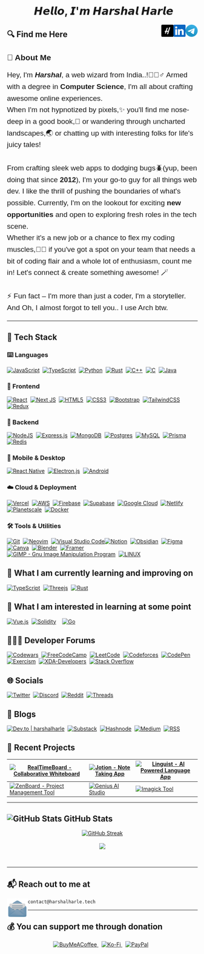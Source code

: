<h1 align="center">
<img src="https://user-images.githubusercontent.com/1303154/88677602-1635ba80-d120-11ea-84d8-d263ba5fc3c0.gif" width="30px" alt="">  𝙃𝙚𝙡𝙡𝙤, 𝙄'𝙢 𝙃𝙖𝙧𝙨𝙝𝙖𝙡 𝙃𝙖𝙧𝙡𝙚
</h1>


<a href="https://t.me/HarshalHarle" target="_blank" rel="noopener noreferrer">
    <img title='Use for Direct Messages' align="right" height="32" alt="Mail" src="assets/icons/telegram.png" />
</a>
<a href="https://www.linkedin.com/in/harshalharle" target="_blank" rel="noopener noreferrer">
    <img title='View Professional Journey' align="right" height="32" alt="LinkedIn" src="assets/icons/linkedin.png" />
</a>
<a href="https://www.harshalharle.tech" target="_blank" rel="noopener noreferrer">
    <img title='www.harshalharle.tech' align="right" height="32" alt="Harshal Harle" src="assets/icons/H.png"/>
</a>

<h2>🔍 Find me Here </h2>

<div style="font-family: 'Arial', sans-serif;">

  <h2 style="margin-bottom: 1rem;"> 🚀 About Me </h2>

  <p style="font-size: 1.2rem; line-height: 1.6;">
    Hey, I'm <em><strong>Harshal</strong></em>, a web wizard from India..!🧙🏼‍♂️ Armed with a degree in <strong>Computer Science</strong>, I'm all about crafting awesome online experiences.
    <br>
    When I'm not hypnotized by pixels,✨ you'll find me nose-deep in a good book,📖 or wandering through uncharted landscapes,🌏 or chatting up with interesting folks for life's juicy tales!
    <br><br>
    From crafting sleek web apps to dodging bugs🪲(yup, been doing that since <strong>2012</strong>), I'm your go-to guy for all things web dev. I like the thrill of pushing the boundaries of what's possible. Currently, I'm on the lookout for exciting <strong>new opportunities</strong> and open to exploring fresh roles in the tech scene.
    <br>
    Whether it's a new job or a chance to flex my coding muscles,💪🏻 if you've got a spot on your team that needs a bit of coding flair and a whole lot of enthusiasm, count me in! Let's connect & create something awesome! 🪄
    <br><br>
    ⚡ Fun fact – I'm more than just a coder, I'm a storyteller. And Oh, I almost forgot to tell you.. I use Arch btw.
  </p>
</div>
<hr>

<h2>🧰 Tech Stack </h2>
<h3>⌨️ Languages </h3>
    <div style="display: flex; flex-wrap: wrap; margin-bottom: 1.5rem;">
        <a href="https://developer.mozilla.org/en-US/docs/Web/JavaScript" target="_blank" rel="noopener noreferrer" style="margin-right: 0.5rem;">
            <img src="https://img.shields.io/badge/-Javascript-F7DF1E?logo=javascript&logoColor=fff" alt="JavaScript" height="28rem">
        </a>
        <a href="https://www.typescriptlang.org" target="_blank" rel="noopener noreferrer" style="margin-right: 0.5rem;">
            <img src="https://img.shields.io/badge/-Typescript-3178C6?logo=typescript&logoColor=white" alt="TypeScript" height="28rem">
        </a>
        <a href="https://www.python.org" target="_blank" rel="noopener noreferrer" style="margin-right: 0.5rem;">
            <img src="https://img.shields.io/badge/-Python-306998?logo=python&logoColor=FFD43B" alt="Python" height="28rem">
        </a>
        <a href="https://www.rust-lang.org/" target="_blank" rel="noopener noreferrer" style="margin-right: 0.5rem;">
        <img src="https://img.shields.io/badge/-Rust-E57324?logo=rust&logoColor=black" alt="Rust" height="28rem">
        </a>
        <a href="https://www.cplusplus.com" target="_blank" rel="noopener noreferrer" style="margin-right: 0.5rem;">
            <img src="https://img.shields.io/badge/-C++-00599C?logo=c%2B%2B&logoColor=white" alt="C++" height="28rem">
        </a>
        <a href="https://www.cprogramming.com" target="_blank" rel="noopener noreferrer" style="margin-right: 0.5rem;">
            <img src="https://img.shields.io/badge/-C-A8B9CC?logo=c&logoColor=white" alt="C" height="28rem">
        </a>
        <a href="https://www.java.com" target="_blank" rel="noopener noreferrer" style="margin-right: 0.5rem;">
            <img src="https://img.shields.io/badge/-Java-007396?logo=java&logoColor=E76F00" alt="Java" height="28rem">
        </a> 
    </div>

<h3>🎨 Frontend </h3>
<div style="display: flex; flex-wrap: wrap; margin-bottom: 1.5rem;">
    <a href="https://react.dev" target="_blank" rel="noopener noreferrer" style="margin-right: 0.5rem;">
        <img src="https://img.shields.io/badge/-React-20232A?logo=react&logoColor=61DAFB" alt="React" height="28rem">
    </a>
    <a href="https://nextjs.org" target="_blank" rel="noopener noreferrer" style="margin-right: 0.5rem;">
        <img src="https://img.shields.io/badge/-Next_JS-black?logo=next.js&logoColor=white" alt="Next JS" height="28rem">
    </a>
    <a href="https://developer.mozilla.org/en-US/docs/Web/Guide/HTML/HTML5" target="_blank" rel="noopener noreferrer" style="margin-right: 0.5rem;">
        <img src="https://img.shields.io/badge/-HTML5-E34F26?logo=html5&logoColor=white" alt="HTML5" height="28rem">
    </a>
    <a href="https://developer.mozilla.org/en-US/docs/Web/CSS" target="_blank" rel="noopener noreferrer" style="margin-right: 0.5rem;">
        <img src="https://img.shields.io/badge/-CSS3-1572B6?logo=css3&logoColor=white" alt="CSS3" height="28rem">
    </a>
    <a href="https://getbootstrap.com" target="_blank" rel="noopener noreferrer" style="margin-right: 0.5rem;">
        <img src="https://img.shields.io/badge/-Bootstrap-6e2bf1?logo=bootstrap&logoColor=white" alt="Bootstrap" height="28rem">
    </a>
    <a href="https://tailwindcss.com" target="_blank" rel="noopener noreferrer" style="margin-right: 0.5rem;">
        <img src="https://img.shields.io/badge/-TailwindCSS-0b1121?logo=tailwind-css&logoColor=38bdf8" alt="TailwindCSS" height="28rem">
    </a>
    <a href="https://redux.js.org" target="_blank" rel="noopener noreferrer">
        <img src="https://img.shields.io/badge/-Redux-764ABC?logo=redux&logoColor=white" alt="Redux" height="28rem">
    </a>
</div>

<h3>🐧 Backend </h3>
<div style="display: flex; flex-wrap: wrap; margin-bottom: 1.5rem;">
    <a href="https://nodejs.org" target="_blank" rel="noopener noreferrer" style="margin-right: 0.5rem;">
        <img src="https://img.shields.io/badge/Node.js-339933?logo=node.js&logoColor=white" alt="NodeJS" height="28rem">
    </a>
    <a href="https://expressjs.com" target="_blank" rel="noopener noreferrer" style="margin-right: 0.5rem;">
        <img src="https://img.shields.io/badge/-Express.js-black?logo=express&logoColor=white" alt="Express.js" height="28rem">
    </a>
    <a href="https://www.mongodb.com" target="_blank" rel="noopener noreferrer" style="margin-right: 0.5rem;">
        <img src="https://img.shields.io/badge/-MongoDB-47A248?logo=mongodb&logoColor=white" alt="MongoDB" height="28rem">
    </a>
    <a href="https://www.postgresql.org" target="_blank" rel="noopener noreferrer" style="margin-right: 0.5rem;">
        <img src="https://img.shields.io/badge/-Postgres-0064A5?logo=postgresql&logoColor=white" alt="Postgres" height="28rem">
    </a>
    <a href="https://www.mysql.com" target="_blank" rel="noopener noreferrer" style="margin-right: 0.5rem;">
        <img src="https://img.shields.io/badge/-MySQL-00758f?logo=mysql&logoColor=white" alt="MySQL" height="28rem">
    </a>
    <a href="https://www.prisma.io" target="_blank" rel="noopener noreferrer" style="margin-right: 0.5rem;">
        <img src="https://img.shields.io/badge/Prisma-070811?logo=Prisma&logoColor=white" alt="Prisma" height="28rem">
    </a>
    <a href="https://redis.io" target="_blank" rel="noopener noreferrer">
        <img src="https://img.shields.io/badge/-Redis-D82C20?logo=redis&logoColor=white" alt="Redis" height="28rem">
    </a>
</div>

<h3>📱 Mobile & Desktop </h3>
<div style="display: flex; flex-wrap: wrap; margin-bottom: 1.5rem;">
    <a href="https://reactnative.dev" target="_blank" rel="noopener noreferrer" style="margin-right: 0.5rem;">
        <img src="https://img.shields.io/badge/-React_Native-20232A?logo=react&logoColor=61DAFB" alt="React Native" height="28rem">
    </a>
    <a href="https://www.electronjs.org" target="_blank" rel="noopener noreferrer" style="margin-right: 0.5rem;">
        <img src="https://img.shields.io/badge/-Electron.js-47848F?logo=electron&logoColor=white" alt="Electron.js" height="28rem">
    </a>
    <a href="https://developer.android.com" target="_blank" rel="noopener noreferrer" style="margin-right: 0.5rem;">
        <img src="https://img.shields.io/badge/-Android-3DDC84?logo=android&logoColor=white" alt="Android" height="28rem">
    </a>
</div>

<h3>☁️ Cloud & Deployment </h3>
<div style="display: flex; flex-wrap: wrap; margin-bottom: 1.5rem;">
    <a href="https://vercel.com" target="_blank" rel="noopener noreferrer" style="margin-right: 0.5rem;">
        <img src="https://img.shields.io/badge/-Vercel-black?logo=vercel&logoColor=white" alt="Vercel" height="28rem">
    </a>
    <a href="https://aws.amazon.com" target="_blank" rel="noopener noreferrer" style="margin-right: 0.5rem;">
        <img src="https://img.shields.io/badge/-AWS-232F3E?logo=amazon-aws&logoColor=FF9900" alt="AWS" height="28rem">
    </a>
    <a href="https://firebase.google.com" target="_blank" rel="noopener noreferrer" style="margin-right: 0.5rem;">
        <img src="https://img.shields.io/badge/-Firebase-039BE5?logo=firebase&logoColor=FFCA28" alt="Firebase" height="28rem">
    </a>
    <a href="https://supabase.com" target="_blank" rel="noopener noreferrer" style="margin-right: 0.5rem;">
        <img src="https://img.shields.io/badge/Supabase-black?logo=supabase&logoColor=3ECF8E" alt="Supabase" height="28rem">
    </a>
    <a href="https://cloud.google.com" target="_blank" rel="noopener noreferrer" style="margin-right: 0.5rem;">
        <img src="https://img.shields.io/badge/-Google_Cloud-4285F4?logo=google-cloud&logoColor=white" alt="Google Cloud" height="28rem">
    </a>
    <a href="https://www.netlify.com" target="_blank" rel="noopener noreferrer">
        <img src="https://img.shields.io/badge/-Netlify-00C7B7?logo=netlify&logoColor=white" alt="Netlify" height="28rem">
    </a>
    <a href="https://planetscale.com" target="_blank" rel="noopener noreferrer" style="margin-right: 0.5rem;">
        <img src="https://img.shields.io/badge/PlanetScale-black?logo=planetscale&logoColor=white" alt="Planetscale" height="28rem">
    </a>
    <a href="https://www.docker.com" target="_blank" rel="noopener noreferrer" style="margin-right: 0.5rem;">
        <img src="https://img.shields.io/badge/Docker-%230599dd?logo=docker&logoColor=ebeef0" alt="Docker" height="28rem">
    </a>
</div>

<h3>🛠️ Tools & Utilities </h3>
<div style="display: flex; flex-wrap: wrap; margin-bottom: 1.5rem;">
    <a href="https://git-scm.com" target="_blank" rel="noopener noreferrer" style="margin-right: 0.5rem;">
        <img src="https://img.shields.io/badge/-Git-F05032?logo=git&logoColor=white" alt="Git" height="28rem">
    </a>
    <a href="https://neovim.io" target="_blank" rel="noopener noreferrer" style="margin-right: 0.5rem;">
        <img src="https://img.shields.io/badge/NeoVim-%2357A143?&logo=neovim&logoColor=white" alt="Neovim" height="28rem">
    </a>
    <a href="https://code.visualstudio.com/insiders" target="_blank" rel="noopener noreferrer">
        <img src="https://img.shields.io/badge/-VS_Code_Insiders-282C34?logo=visual-studio-code&logoColor=24bfa5" alt="Visual Studio Code" height="28rem">
    </a>
    <a href="https://www.notion.so" target="_blank" rel="noopener noreferrer" style="margin-right: 0.5rem;">
        <img src="https://img.shields.io/badge/-Notion-black?logo=notion&logoColor=white" alt="Notion" height="28rem">
    </a>
    <a href="https://obsidian.md" target="_blank" rel="noopener noreferrer" style="margin-right: 0.5rem;">
        <img src="https://img.shields.io/badge/-Obsidian-black?logo=obsidian&logoColor=826ed9" alt="Obsidian" height="28rem">
    </a>
    <a href="https://www.figma.com" target="_blank" rel="noopener noreferrer" style="margin-right: 0.5rem;">
        <img src="https://img.shields.io/badge/-Figma-F24E1E?logo=figma&logoColor=white" alt="Figma" height="28rem">
    </a>
    <a href="https://www.canva.com" target="_blank" rel="noopener noreferrer" style="margin-right: 0.5rem;">
        <img src="https://img.shields.io/badge/Canva-%232f7ede?logo=Canva&logoColor=white" alt="Canva" height="28rem">
    </a>
    <a href="https://www.blender.org" target="_blank" rel="noopener noreferrer" style="margin-right: 0.5rem;">
      <img src="https://img.shields.io/badge/Blender-%23F5792A?logo=blender&logoColor=white" alt="Blender" height="28rem">
    </a>
    <a href="https://www.framer.com" target="_blank" rel="noopener noreferrer" style="margin-right: 0.5rem;">
      <img src="https://img.shields.io/badge/Framer-black?logo=framer&logoColor=00a6ff" alt="Framer" height="28rem">
    </a>
    <a href="https://www.gimp.org" target="_blank" rel="noopener noreferrer" style="margin-right: 0.5rem;">
      <img src="https://img.shields.io/badge/GIMP-CCCCCC?logo=gimp&logoColor=534d3d" alt="GIMP - Gnu Image Manipulation Program" height="28rem">
    </a>
    <a href="https://www.linux.org" target="_blank" rel="noopener noreferrer" style="margin-right: 0.5rem;">
        <img title='It does infinite loops in 5 seconds' src="https://img.shields.io/badge/-Linux-55a7cc?logo=linux&logoColor=13466b" alt="LINUX" height="28rem">
    </a>
</div>

<h2>📖 What I am currently learning and improving on </h2>
<div style="display: flex; flex-wrap: wrap; margin-bottom: 1.5rem;">
    <a href="https://www.typescriptlang.org" target="_blank" rel="noopener noreferrer" style="margin-right: 0.5rem;">
        <img src="https://img.shields.io/badge/-Typescript-3178C6?logo=typescript&logoColor=white" alt="TypeScript" height="28rem">
    </a>
    <a href="https://threejs.org" target="_blank" rel="noopener noreferrer" style="margin-right: 0.5rem;">
      <img src="https://img.shields.io/badge/Three.js-black?logo=three.js&logoColor=white" alt="Threejs" height="28rem">
    </a>
    <a href="https://www.rust-lang.org/" target="_blank" rel="noopener noreferrer" style="margin-right: 0.5rem;">
    <img src="https://img.shields.io/badge/-Rust-E57324?logo=rust&logoColor=black" alt="Rust" height="28rem">
    </a>
</div>

<h2>🔭 What I am interested in learning at some point </h2>
<div style="display: flex; flex-wrap: wrap; margin-bottom: 1.5rem;">
    <a href="https://vuejs.org" target="_blank" rel="noopener noreferrer" style="margin-right: 0.5rem;">
        <img src="https://img.shields.io/badge/Vue-%2335495e.svg?logo=vuedotjs&logoColor=%234FC08D" alt="Vue.js" height="28rem">
    </a>
    <a href="https://soliditylang.org/" target="_blank" rel="noopener noreferrer" style="margin-right: 0.5rem;">
        <img src="https://img.shields.io/badge/Solidity-2b247c.svg?logo=solidity&logoColor=white" alt="Solidity" height="28rem" style="margin-right: 0.5rem;">
    </a>
    <a href="https://golang.org" target="_blank" rel="noopener noreferrer" style="margin-right: 0.5rem;">
    <img src="https://img.shields.io/badge/Go-%2300ADD8?logo=go&logoColor=white" alt="Go" height="28rem">
    </a>
</div>

<h2>🧑🏻‍💻 Developer Forums </h2>
<div style="display: flex; flex-wrap: wrap; margin-bottom: 1.5rem;">
    <a href="https://www.codewars.com/users/HarshalHarle" target="_blank" rel="noopener noreferrer" style="margin-right: 0.5rem;">
        <img src="https://img.shields.io/badge/Codewars-B1361E?logo=codewars&logoColor=black" alt="Codewars" height="28rem">
    </a>
    <a href="https://www.freecodecamp.org/harshal_harle" target="_blank" rel="noopener noreferrer" style="margin-right: 0.5rem;">
        <img src="https://img.shields.io/badge/Freecodecamp-%23123.svg?&logo=freecodecamp&logoColor=green" alt="FreeCodeCamp" height="28rem">
    </a>
    <a href="https://leetcode.com/HarshalHarle" target="_blank" rel="noopener noreferrer" style="margin-right: 0.5rem;">
        <img src="https://img.shields.io/badge/LeetCode-282C34?logo=LeetCode&logoColor=#d16c06" alt="LeetCode" height="28rem">
    </a>
    <a href="https://codeforces.com/profile/Harshal_Harle" target="_blank" rel="noopener noreferrer" style="margin-right: 0.5rem;">
        <img src="https://img.shields.io/badge/Codeforces-445f9d?logo=Codeforces&logoColor=white" alt="Codeforces" height="28rem">
    </a>
    <a href="https://codepen.io/HarshalHarle" target="_blank" rel="noopener noreferrer" style="margin-right: 0.5rem;">
        <img src="https://img.shields.io/badge/Codepen-black?logo=codepen&logoColor=white" alt="CodePen" height="28rem">
    </a>
    <a href="https://exercism.org/profiles/HarshalHarle" target="_blank" rel="noopener noreferrer" style="margin-right: 0.5rem;">
        <img src="https://img.shields.io/badge/Exercism-009CAB?logo=exercism&logoColor=white" alt="Exercism" height="28rem">
    </a>
    <a href="https://www.xda-developers.com" target="_blank" rel="noopener noreferrer" style="margin-right: 0.5rem;">
        <img src="https://img.shields.io/badge/XDA--Developers-%232daae9?logo=XDA-Developers&logoColor=e43f64" alt="XDA-Developers" height="28rem">
    </a>
    <a href="https://stackoverflow.com/users/9130194/harshalharle" target="_blank" rel="noopener noreferrer" style="margin-right: 0.5rem;">
        <img src="https://img.shields.io/badge/-Stackoverflow-FE7A16?logo=stack-overflow&logoColor=white" alt="Stack Overflow" height="28rem">
    </a>
</div>

<h2>🌐 Socials </h2>
<div style="display: flex; flex-wrap: wrap; margin-bottom: 1.5rem;">
    <a href="https://twitter.com/HarshalHarle" target="_blank" rel="noopener noreferrer" style="margin-right: 0.5rem;">
        <img src="https://img.shields.io/badge/Twitter-black?logo=X&logoColor=white" alt="Twitter" height="28rem">
    </a>
    <a href="https://discord.com/users/harshalharle" target="_blank" rel="noopener noreferrer" style="margin-right: 0.5rem;">
        <img src="https://img.shields.io/badge/Discord-%235865F2?logo=discord&logoColor=white" alt="Discord" height="28rem">
    </a>
    <a href="https://www.reddit.com/user/HarshalHarle" target="_blank" rel="noopener noreferrer" style="margin-right: 0.5rem;">
        <img src="https://img.shields.io/badge/Reddit-FF4500?logo=reddit&logoColor=white" alt="Reddit" height="28rem">
    </a>
    <a href="https://threads.net/harshalharle.tech" target="_blank" rel="noopener noreferrer" style="margin-right: 0.5rem;">
        <img src="https://img.shields.io/badge/Threads-black?logo=Threads&logoColor=white" alt="Threads" height="28rem">
    </a>
</div>

<h2>📝 Blogs </h2>
<div style="display: flex; flex-wrap: wrap; margin-bottom: 1.5rem;">
    <a href="https://dev.to/harshalharle" target="_blank" rel="noopener noreferrer" style="margin-right: 0.5rem;">
        <img src="https://img.shields.io/badge/Dev.to-0A0A0A?logo=dev.to&logoColor=white" alt="Dev.to | harshalharle" height="28rem">
    </a>
    <a href="https://harshalharle.substack.com" target="_blank" rel="noopener noreferrer" style="margin-right: 0.5rem;">
        <img src="https://img.shields.io/badge/Substack-%23006f5c.svg?logo=substack&logoColor=FF6719" alt="Substack" height="28rem">
    </a>
    <a href="https://hashnode.com/@harshalharle" target="_blank" rel="noopener noreferrer" style="margin-right: 0.5rem;">
        <img src="https://img.shields.io/badge/Hashnode-2962FF?logo=hashnode&logoColor=white" alt="Hashnode" height="28rem">
    </a>
    <a href="https://medium.com/@HarshalHarle" target="_blank" rel="noopener noreferrer" style="margin-right: 0.5rem;">
        <img src="https://img.shields.io/badge/Medium-12100E?logo=medium&logoColor=white" alt="Medium" height="28rem">
    </a>
    <a href="https://www.harshalharle.tech/feed/" target="_blank" rel="noopener noreferrer" style="margin-right: 0.5rem;">
        <img src="https://img.shields.io/badge/RSS-F88900?logo=rss&logoColor=white" alt="RSS" height="28rem">
    </a>
</div>

<h2>📂 Recent Projects </h2>

| [![RealTimeBoard - Collaborative Whiteboard](https://svg.bookmark.style/api?url=https://realtimeboard.vercel.app)](https://realtimeboard.vercel.app) | [![Jotion - Note Taking App](https://svg.bookmark.style/api?url=https://jotion.vercel.app)](https://jotion.vercel.app) | [![Linguist - AI Powered Language App](https://svg.bookmark.style/api?url=https://linguist.vercel.app)](https://linguist.vercel.app) |
|---|---|---|
| [![ZenBoard - Project Management Tool](https://svg.bookmark.style/api?url=https://zenboard.vercel.app)](https://zenboard.vercel.app) | [![Genius AI Studio](https://svg.bookmark.style/api?url=https://genius-studio.vercel.app)](https://genius-studio.vercel.app) | [![Imagick Tool](https://svg.bookmark.style/api?url=https://imagick.vercel.app)](https://imagick.vercel.app) |

<hr>

<h2>
    <img src="https://i.pinimg.com/originals/65/c4/f4/65c4f452571be1261e9c623f7da488ac.gif" alt="GitHub Stats" style="width: 2rem;">
    GitHub Stats
</h2>
<div  align="center">
    <div style="margin-bottom: 1rem;">
        <a href="https://github.com/HarshalHarle?tab=repositories">
            <img src="https://streak-stats.demolab.com?user=HarshalHarle&theme=transparent&border_radius=30&fire=FF4500&border=EB5454&ring=006AFF&stroke=BF616A&sideNums=80a1d4&currStreakNum=a6d9ff&dates=049167&currStreakLabel=c6ffbb&sideLabels=ffcdfd" alt="GitHub Streak">
        </a>
    </div>
    <div style="margin-bottom: 1rem;">
        <a href="https://github.com/HarshalHarle?tab=repositories">
            <img height=200 align="center" src="https://gstat.vercel.app/api/top-langs?username=harshalharle&show=reviews,discussions_started,discussions_answered,prs_merged,prs_merged_percentage&size_weight=0.5&count_weight=0.5&langs_count=10&layout=compact&include_all_commits=true&count_private=true&card_width=320&theme=transparent#gh-dark-mode-only&hide_border=true&border_radius=30" />
        </a>
    </div>
    <div>
        <a>
            <img src="https://visitcount.itsvg.in/api?id=HarshalHarle&label=Guests%20Visited&icon=8&color=7&pretty=true" alt="">
        </a>
    </div>
</div>

<hr>
<h2>📬 Reach out to me at</h2>
<a title='Open Default Mail Client App' href="mailto:contact@harshalharle.tech">
    <img height="55" align="left" clear="right" alt="Mail" src="assets/icons/mail.png" />
</a>

```
contact@harshalharle.tech
```
<hr>
 <h2>💰 You can support me through donation</h2>
 <div  align="center">
<a href="https://buymeacoffee.com/harshalharle"  target="_blank" rel="noopener noreferrer" style="margin-right: 0.5rem;">
    <img src="https://img.shields.io/badge/Buy%20Me%20a%20Coffee-ffdd00?logo=buy-me-a-coffee&logoColor=black" alt="BuyMeACoffee" height="28rem">
</a>
<a href="https://ko-fi.com/harshalharle"  target="_blank" rel="noopener noreferrer" style="margin-right: 0.5rem;">
    <img src="https://img.shields.io/badge/Buy%20Me%20a%20Chai-F16061?logo=ko-fi&logoColor=white" alt="Ko-Fi" height="28rem">
</a>
<a href="https://paypal.me/harshalharle"  target="_blank" rel="noopener noreferrer" style="margin-right: 0.5rem;">
    <img src="https://img.shields.io/badge/PayPal-00457C?logo=paypal&logoColor=white" alt="PayPal" height="28rem">
</a>
</div>
